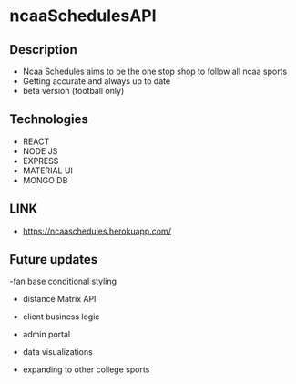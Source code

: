 # ncaaSchedulesAPI

## Description
 - Ncaa Schedules  aims to be the one stop shop to follow all ncaa sports
 - Getting accurate and always up to date 
 - beta version (football only)
 
## Technologies
 - REACT
 - NODE JS
 - EXPRESS
 - MATERIAL UI
 - MONGO DB

## LINK
 - https://ncaaschedules.herokuapp.com/   
 
## Future updates
-fan base conditional styling 

- distance Matrix API

- client business logic

- admin portal

- data visualizations

- expanding to other college sports
